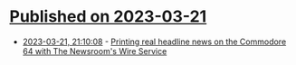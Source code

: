 # [Published on 2023-03-21](index.md)

* [2023-03-21, 21:10:08](https://lobste.rs/s/khlxxz/printing_real_headline_news_on_commodore) - [Printing real headline news on the Commodore 64 with The Newsroom's Wire Service](https://oldvcr.blogspot.com/2023/03/printing-real-headline-news-on.html)
